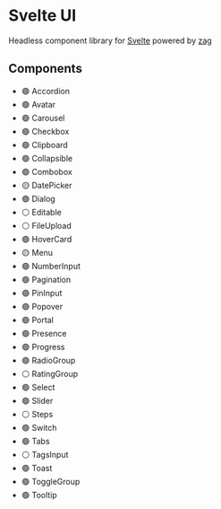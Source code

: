 # Svelte UI

Headless component library for [Svelte](https://svelte.dev/) powered by [zag](https://zagjs.com/)

## Components

- 🟢 Accordion
- 🟢 Avatar
- 🟢 Carousel
- 🟢 Checkbox
- 🟢 Clipboard
- 🟢 Collapsible
- 🟢 Combobox
- 🟡 DatePicker
- 🟢 Dialog
- ⚪ Editable
- ⚪ FileUpload
- 🟢 HoverCard
- 🟡 Menu
- 🟢 NumberInput
- 🟢 Pagination
- 🟢 PinInput
- 🟢 Popover
- 🟢 Portal
- 🟢 Presence
- 🟢 Progress
- 🟢 RadioGroup
- ⚪ RatingGroup
- 🟢 Select
- 🟢 Slider
- ⚪ Steps
- 🟢 Switch
- 🟢 Tabs
- ⚪ TagsInput
- 🟢 Toast
- 🟢 ToggleGroup
- 🟢 Tooltip

